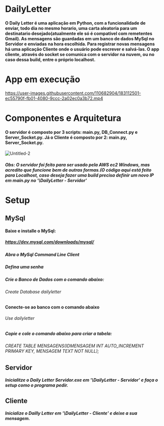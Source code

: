 # DailyLetter
#### O Daily Letter é uma aplicação em Python, com a funcionalidade de enviar, todo dia no mesmo horario,  uma carta aleatoria para um destinatario desejado(atualmente ele só é compativel com remetentes Gmail). As mensagens são guardadas em um banco de dados MySql no Servidor e enviadas na hora escolhida. Para registrar novas mensagens há uma aplicação Cliente onde o usuário pode escrever e salvá-las. O app cliente, através do socket se comunica com o servidor na nuvem, ou no caso dessa build, entre o próprio localhost.

# App em execução

https://user-images.githubusercontent.com/110682904/183112501-ec55790f-fb01-4080-9ccc-2a02ec0a3b72.mp4

# Componentes e Arquitetura

#### O servidor é composto por 3 scripts: main.py, DB_Connect.py e Server_Socket.py. Já o Cliente é composto por 2: main.py, Server_Socket.py.

![Untitled-2](https://user-images.githubusercontent.com/110682904/183135637-695aecb9-6391-47ce-8efd-d4090b815d29.png)

##### Obs: O servidor foi feito para ser usado pela AWS ec2 Windows, mas acredito que funcione bem de outras formas.(O código aqui está feito para Localhost, caso deseja fazer uma build precisa definir um novo IP em main.py no '\DailyLetter - Servidor'

# Setup

## MySql

#### Baixe e installe o MySql:

##### https://dev.mysql.com/downloads/mysql/

##### Abra o MySql Command Line Client

##### Defina uma senha

##### Crie o Banco de Dados com o comando abaixo:

###### Create Database dailyletter

#### Conecte-se ao banco com o comando abaixo

###### Use dailyletter

##### Copie e cole o comando abaixo para criar a tabela:

###### CREATE TABLE MENSAGENS(IDMENSAGEM INT AUTO_INCREMENT PRIMARY KEY, MENSAGEM TEXT NOT NULL);

## Servidor

##### Inicialitze o Daily Letter Servidor.exe em '\DailyLetter - Servidor' e faça o setup como o programa pedir.

## Cliente

##### Inicialize o Dailly Letter em '\DailyLetter - Cliente' e deixe a sua mensagem.
